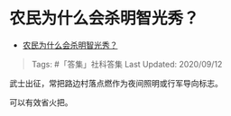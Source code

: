 # 农民为什么会杀明智光秀？

- [农民为什么会杀明智光秀？](https://www.zhihu.com/question/413080947/answer/1467536179)

>Tags: #「答集」社科答集
>Last Updated: 2020/09/12

武士出征，常把路边村落点燃作为夜间照明或行军导向标志。

可以有效省火把。